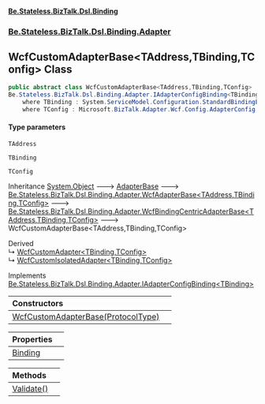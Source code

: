 #### [Be.Stateless.BizTalk.Dsl.Binding](README.md 'README')
### [Be.Stateless.BizTalk.Dsl.Binding.Adapter](Be.Stateless.BizTalk.Dsl.Binding.Adapter.md 'Be.Stateless.BizTalk.Dsl.Binding.Adapter')

## WcfCustomAdapterBase<TAddress,TBinding,TConfig> Class

```csharp
public abstract class WcfCustomAdapterBase<TAddress,TBinding,TConfig> : Be.Stateless.BizTalk.Dsl.Binding.Adapter.WcfBindingCentricAdapterBase<TAddress, TBinding, TConfig>,
Be.Stateless.BizTalk.Dsl.Binding.Adapter.IAdapterConfigBinding<TBinding>
    where TBinding : System.ServiceModel.Configuration.StandardBindingElement, new()
    where TConfig : Microsoft.BizTalk.Adapter.Wcf.Config.AdapterConfig, Microsoft.BizTalk.Adapter.Wcf.Config.IAdapterConfigAddress, Microsoft.BizTalk.Adapter.Wcf.Config.IAdapterConfigIdentity, Microsoft.BizTalk.Adapter.Wcf.Config.IAdapterConfigBinding, Microsoft.BizTalk.Adapter.Wcf.Config.IAdapterConfigEndpointBehavior, Microsoft.BizTalk.Adapter.Wcf.Config.IAdapterConfigInboundMessageMarshalling, Microsoft.BizTalk.Adapter.Wcf.Config.IAdapterConfigOutboundMessageMarshalling, new()
```
#### Type parameters

<a name='Be.Stateless.BizTalk.Dsl.Binding.Adapter.WcfCustomAdapterBase_TAddress,TBinding,TConfig_.TAddress'></a>

`TAddress`

<a name='Be.Stateless.BizTalk.Dsl.Binding.Adapter.WcfCustomAdapterBase_TAddress,TBinding,TConfig_.TBinding'></a>

`TBinding`

<a name='Be.Stateless.BizTalk.Dsl.Binding.Adapter.WcfCustomAdapterBase_TAddress,TBinding,TConfig_.TConfig'></a>

`TConfig`

Inheritance [System.Object](https://docs.microsoft.com/en-us/dotnet/api/System.Object 'System.Object') &#129106; [AdapterBase](AdapterBase.md 'Be.Stateless.BizTalk.Dsl.Binding.Adapter.AdapterBase') &#129106; [Be.Stateless.BizTalk.Dsl.Binding.Adapter.WcfAdapterBase&lt;](WcfAdapterBase_TAddress,TBinding,TConfig_.md 'Be.Stateless.BizTalk.Dsl.Binding.Adapter.WcfAdapterBase<TAddress,TBinding,TConfig>')[TAddress](WcfCustomAdapterBase_TAddress,TBinding,TConfig_.md#Be.Stateless.BizTalk.Dsl.Binding.Adapter.WcfCustomAdapterBase_TAddress,TBinding,TConfig_.TAddress 'Be.Stateless.BizTalk.Dsl.Binding.Adapter.WcfCustomAdapterBase<TAddress,TBinding,TConfig>.TAddress')[,](WcfAdapterBase_TAddress,TBinding,TConfig_.md 'Be.Stateless.BizTalk.Dsl.Binding.Adapter.WcfAdapterBase<TAddress,TBinding,TConfig>')[TBinding](WcfCustomAdapterBase_TAddress,TBinding,TConfig_.md#Be.Stateless.BizTalk.Dsl.Binding.Adapter.WcfCustomAdapterBase_TAddress,TBinding,TConfig_.TBinding 'Be.Stateless.BizTalk.Dsl.Binding.Adapter.WcfCustomAdapterBase<TAddress,TBinding,TConfig>.TBinding')[,](WcfAdapterBase_TAddress,TBinding,TConfig_.md 'Be.Stateless.BizTalk.Dsl.Binding.Adapter.WcfAdapterBase<TAddress,TBinding,TConfig>')[TConfig](WcfCustomAdapterBase_TAddress,TBinding,TConfig_.md#Be.Stateless.BizTalk.Dsl.Binding.Adapter.WcfCustomAdapterBase_TAddress,TBinding,TConfig_.TConfig 'Be.Stateless.BizTalk.Dsl.Binding.Adapter.WcfCustomAdapterBase<TAddress,TBinding,TConfig>.TConfig')[&gt;](WcfAdapterBase_TAddress,TBinding,TConfig_.md 'Be.Stateless.BizTalk.Dsl.Binding.Adapter.WcfAdapterBase<TAddress,TBinding,TConfig>') &#129106; [Be.Stateless.BizTalk.Dsl.Binding.Adapter.WcfBindingCentricAdapterBase&lt;](WcfBindingCentricAdapterBase_TAddress,TBinding,TConfig_.md 'Be.Stateless.BizTalk.Dsl.Binding.Adapter.WcfBindingCentricAdapterBase<TAddress,TBinding,TConfig>')[TAddress](WcfCustomAdapterBase_TAddress,TBinding,TConfig_.md#Be.Stateless.BizTalk.Dsl.Binding.Adapter.WcfCustomAdapterBase_TAddress,TBinding,TConfig_.TAddress 'Be.Stateless.BizTalk.Dsl.Binding.Adapter.WcfCustomAdapterBase<TAddress,TBinding,TConfig>.TAddress')[,](WcfBindingCentricAdapterBase_TAddress,TBinding,TConfig_.md 'Be.Stateless.BizTalk.Dsl.Binding.Adapter.WcfBindingCentricAdapterBase<TAddress,TBinding,TConfig>')[TBinding](WcfCustomAdapterBase_TAddress,TBinding,TConfig_.md#Be.Stateless.BizTalk.Dsl.Binding.Adapter.WcfCustomAdapterBase_TAddress,TBinding,TConfig_.TBinding 'Be.Stateless.BizTalk.Dsl.Binding.Adapter.WcfCustomAdapterBase<TAddress,TBinding,TConfig>.TBinding')[,](WcfBindingCentricAdapterBase_TAddress,TBinding,TConfig_.md 'Be.Stateless.BizTalk.Dsl.Binding.Adapter.WcfBindingCentricAdapterBase<TAddress,TBinding,TConfig>')[TConfig](WcfCustomAdapterBase_TAddress,TBinding,TConfig_.md#Be.Stateless.BizTalk.Dsl.Binding.Adapter.WcfCustomAdapterBase_TAddress,TBinding,TConfig_.TConfig 'Be.Stateless.BizTalk.Dsl.Binding.Adapter.WcfCustomAdapterBase<TAddress,TBinding,TConfig>.TConfig')[&gt;](WcfBindingCentricAdapterBase_TAddress,TBinding,TConfig_.md 'Be.Stateless.BizTalk.Dsl.Binding.Adapter.WcfBindingCentricAdapterBase<TAddress,TBinding,TConfig>') &#129106; WcfCustomAdapterBase<TAddress,TBinding,TConfig>

Derived  
&#8627; [WcfCustomAdapter&lt;TBinding,TConfig&gt;](WcfCustomAdapter_TBinding,TConfig_.md 'Be.Stateless.BizTalk.Dsl.Binding.Adapter.WcfCustomAdapter<TBinding,TConfig>')  
&#8627; [WcfCustomIsolatedAdapter&lt;TBinding,TConfig&gt;](WcfCustomIsolatedAdapter_TBinding,TConfig_.md 'Be.Stateless.BizTalk.Dsl.Binding.Adapter.WcfCustomIsolatedAdapter<TBinding,TConfig>')

Implements [Be.Stateless.BizTalk.Dsl.Binding.Adapter.IAdapterConfigBinding&lt;](IAdapterConfigBinding_T_.md 'Be.Stateless.BizTalk.Dsl.Binding.Adapter.IAdapterConfigBinding<T>')[TBinding](WcfCustomAdapterBase_TAddress,TBinding,TConfig_.md#Be.Stateless.BizTalk.Dsl.Binding.Adapter.WcfCustomAdapterBase_TAddress,TBinding,TConfig_.TBinding 'Be.Stateless.BizTalk.Dsl.Binding.Adapter.WcfCustomAdapterBase<TAddress,TBinding,TConfig>.TBinding')[&gt;](IAdapterConfigBinding_T_.md 'Be.Stateless.BizTalk.Dsl.Binding.Adapter.IAdapterConfigBinding<T>')

| Constructors | |
| :--- | :--- |
| [WcfCustomAdapterBase(ProtocolType)](WcfCustomAdapterBase_TAddress,TBinding,TConfig_.WcfCustomAdapterBase(ProtocolType).md 'Be.Stateless.BizTalk.Dsl.Binding.Adapter.WcfCustomAdapterBase<TAddress,TBinding,TConfig>.WcfCustomAdapterBase(Microsoft.BizTalk.Deployment.Binding.ProtocolType)') | |

| Properties | |
| :--- | :--- |
| [Binding](WcfCustomAdapterBase_TAddress,TBinding,TConfig_.Binding.md 'Be.Stateless.BizTalk.Dsl.Binding.Adapter.WcfCustomAdapterBase<TAddress,TBinding,TConfig>.Binding') | |

| Methods | |
| :--- | :--- |
| [Validate()](WcfCustomAdapterBase_TAddress,TBinding,TConfig_.Validate().md 'Be.Stateless.BizTalk.Dsl.Binding.Adapter.WcfCustomAdapterBase<TAddress,TBinding,TConfig>.Validate()') | |
